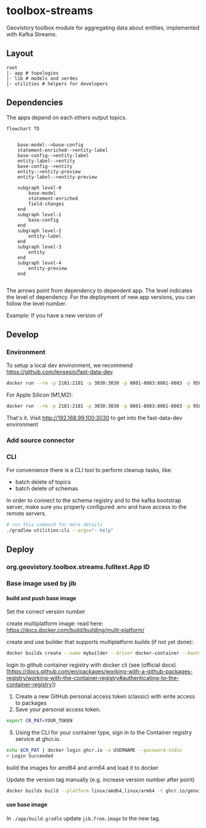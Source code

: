 # toolbox-streams
Geovistory toolbox module for aggregating data about entities, implemented with Kafka Streams.

## Layout
```
root
|- app # topologies
|- lib # models and serdes
|- utilities # helpers for developers
```

## Dependencies
The apps depend on each others output topics. 
```mermaid
flowchart TD
 
    
    base-model-->base-config
    statement-enriched-->entity-label
    base-config-->entity-label
    entity-label-->entity
    base-config-->entity
    entity-->entity-preview
    entity-label-->entity-preview
    
    subgraph level-0
        base-model
        statement-enriched
        field-changes
    end 
    subgraph level-1
        base-config
    end 
    subgraph level-2
        entity-label
    end 
    subgraph level-3
        entity
    end
    subgraph level-4
        entity-preview
    end
    
```

The arrows point from dependency to dependent app.
The level indicates the level of dependency. For the deployment of new app versions, you can follow the level number.

Example:
If you have a new version of 



## Develop

### Environment
To setup a local dev environment, we recommend https://github.com/lensesio/fast-data-dev.

```bash
docker run --rm -p 2181:2181 -p 3030:3030 -p 8081-8083:8081-8083 -p 9581-9585:9581-9585 -p 9092:9092 -e ADV_HOST=127.0.0.1 lensesio/fast-data-dev:latest
```

For Apple Silicon (M1,M2):

```bash
docker run --rm -p 2181:2181 -p 3030:3030 -p 8081-8083:8081-8083 -p 9581-9585:9581-9585 -p 9092:9092 -e ADV_HOST=127.0.0.1 dougdonohoe/fast-data-dev:latest
```

That's it. Visit http://192.168.99.100:3030 to get into the fast-data-dev environment

### Add source connector


### CLI

For convenience there is a CLI tool to perform cleanup tasks, like:

- batch delete of topics
- batch delete of schemas

In order to connect to the schema registry and to the kafka bootstrap server,
make sure you properly configured .env and have access to the remote servers.

```bash
# run this command for more details
./gradlew utilities:cli --args="--help"
```


## Deploy

### org.geovistory.toolbox.streams.fulltext.App ID


### Base image used by jib

#### build and push base image

Set the correct version number

create multiplatform image:
read here: https://docs.docker.com/build/building/multi-platform/

create and use builder that supports multiplatform builds (if not yet done):
```bash
docker buildx create --name mybuilder --driver docker-container --bootstrap --use
```

login to github container registry with docker cli (see (official docs)[https://docs.github.com/en/packages/working-with-a-github-packages-registry/working-with-the-container-registry#authenticating-to-the-container-registry])

1. Create a new GitHub personal access token (classic) with write access to packages
2. Save your personal access token.
```bash
export CR_PAT=YOUR_TOKEN
```
3. Using the CLI for your container type, sign in to the Container registry service at ghcr.io.
```bash
echo $CR_PAT | docker login ghcr.io -u USERNAME --password-stdin
> Login Succeeded
```

build the images for amd64 and arm64 and load it to docker

Update the version tag manually (e.g. increase version number after point)
```bash
docker buildx build --platform linux/amd64,linux/arm64 -t ghcr.io/geovistory/kafka-streams-base:0.2 . --load
```

#### use base image

In `./app/build.gradle` update `jib.from.image` to the new tag.




